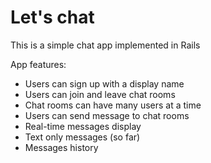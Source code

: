 # Let's chat

This is a simple chat app implemented in Rails

App features:
- Users can sign up with a display name
- Users can join and leave chat rooms
- Chat rooms can have many users at a time
- Users can send message to chat rooms
- Real-time messages display
- Text only messages (so far)
- Messages history
